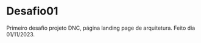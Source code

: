 # Desafio01
Primeiro desafio projeto DNC, página  landing page de arquitetura. Feito dia 01/11/2023.
